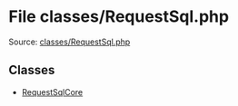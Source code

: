 File classes/RequestSql.php
=========

Source: [classes/RequestSql.php](https://github.com/PrestaShop/PrestaShop/blob/1.5.4.0/classes/RequestSql.php)


Classes
-------

* [RequestSqlCore](class.RequestSqlCore.md)


